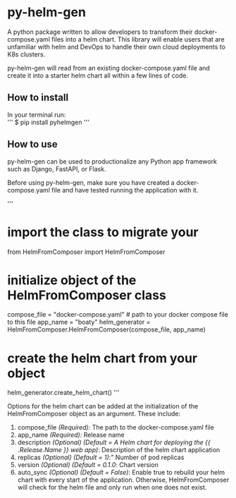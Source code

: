 # py-helm-gen
A python package written to allow developers to transform their docker-compose.yaml files into a helm chart. This library will enable users that are unfamiliar with helm and DevOps to handle their own cloud deployments to K8s clusters.  

py-helm-gen will read from an existing docker-compose.yaml file and create it into a starter helm chart all within a few lines of code.  

## How to install  
In your terminal run:  
'''
$ pip install pyhelmgen
'''

## How to use  
py-helm-gen can be used to productionalize any Python app framework such as Django, FastAPI, or Flask.  

Before using py-helm-gen, make sure you have created a docker-compose.yaml file and have tested running the application with it.  

'''
# import the class to migrate your 
from HelmFromComposer import HelmFromComposer

# initialize object of the HelmFromComposer class
compose_file = "docker-compose.yaml"  # path to your docker compose file to this file
app_name = "boaty" 
helm_generator = HelmFromComposer.HelmFromComposer(compose_file, app_name)

# create the helm chart from your object
helm_generator.create_helm_chart()
'''

Options for the helm chart can be added at the initialization of the HelmFromComposer object as an argument. These include:  
1. compose_file *(Required):* The path to the docker-compose.yaml file
2. app_name *(Required):* Release name
3. description *(Optional) (Default = A Helm chart for deploying the {{ .Release.Name }} web app)*: Description of the helm chart application  
4. replicas *(Optional) (Default = 1)*:" Number of pod replicas  
5. version *(Optional) (Default = 0.1.0*: Chart version    
6. auto_sync *(Optional) (Default = False)*: Enable true to rebuild your helm chart with every start of the application. Otherwise, HelmFromComposer will check for the helm file and only run when one does not exist.  

